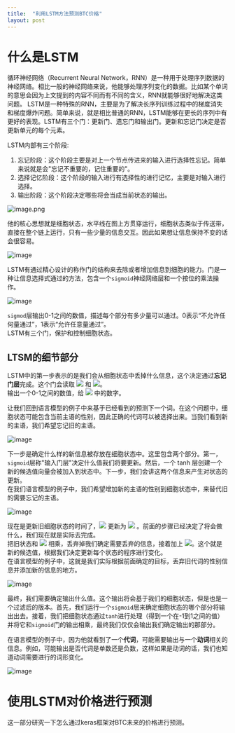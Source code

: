 ```yaml
---
title:  "利用LSTM方法预测BTC价格"
layout: post
---
```


# 什么是LSTM
循环神经网络（Recurrent Neural Network，RNN）是一种用于处理序列数据的神经网络。相比一般的神经网络来说，他能够处理序列变化的数据。比如某个单词的意思会因为上文提到的内容不同而有不同的含义，RNN就能够很好地解决这类问题。
LSTM是一种特殊的RNN，主要是为了解决长序列训练过程中的梯度消失和梯度爆炸问题。简单来说，就是相比普通的RNN，LSTM能够在更长的序列中有更好的表现。LSTM有三个门：更新门、遗忘门和输出门。更新和忘记门决定是否更新单元的每个元素。    

LSTM内部有三个阶段:
1. 忘记阶段：这个阶段主要是对上一个节点传进来的输入进行选择性忘记。简单来说就是会"忘记不重要的，记住重要的"。
2. 选择记忆阶段：这个阶段的输入进行有选择性的进行记忆，主要是对输入进行选择。
3. 输出阶段：这个阶段决定哪些将会当成当前状态的输出。

![image.png](https://i.loli.net/2021/10/26/oUBEwGvMWOflgDP.png)

他的核心思想就是细胞状态，水平线在图上方贯穿运行，细胞状态类似于传送带，直接在整个链上运行，只有一些少量的信息交互。因此如果想让信息保持不变的话会很容易。

![image](https://user-images.githubusercontent.com/67320649/138860697-9c26a0cf-e57c-4a69-aacb-9fb1e469909d.png)

LSTM有通过精心设计的称作门的结构来去除或者增加信息到细胞的能力。门是一种让信息选择式通过的方法，包含一个`sigmoid`神经网络层和一个按位的乘法操作。  

![image](https://user-images.githubusercontent.com/67320649/138861434-d8fbf5b1-3789-4356-b8ae-0b00508adff9.png)

`sigmod`层输出0-1之间的数值，描述每个部分有多少量可以通过。0表示“不允许任何量通过”，1表示“允许任意量通过”。  
LSTM有三个门，保护和控制细胞状态。  

## LTSM的细节部分

LSTM中的第一步表示的是我们会从细胞状态中丢掉什么信息，这个决定通过**忘记门层**完成。这个门会读取 ![](http://latex.codecogs.com/gif.latex?h_{t-1}) 和 ![](http://latex.codecogs.com/gif.latex?x_{t})。  
输出一个0-1之间的数值，给 ![](http://latex.codecogs.com/gif.latex?C_{t-1}) 中的数字。

让我们回到语言模型的例子中来基于已经看到的预测下一个词。在这个问题中，细胞状态可能包含当前主语的性别，因此正确的代词可以被选择出来。当我们看到新的主语，我们希望忘记旧的主语。

![image](https://user-images.githubusercontent.com/67320649/138863033-a52da9f6-5520-4127-a51e-c815fa98f6ac.png)

下一步是确定什么样的新信息被存放在细胞状态中。这里包含两个部分。第一，`sigmoid`层称"输入门层"决定什么值我们将要更新。然后，一个 tanh 层创建一个新的候选值向量会被加入到状态中。下一步，我们会讲这两个信息来产生对状态的更新。  
在我们语言模型的例子中，我们希望增加新的主语的性别到细胞状态中，来替代旧的需要忘记的主语。

![image](https://user-images.githubusercontent.com/67320649/138863761-7f5d95df-c7b6-4f43-ab92-5ac1b506dfc0.png)

现在是更新旧细胞状态的时间了，![](http://latex.codecogs.com/gif.latex?C_{t-1}) 更新为 ![](http://latex.codecogs.com/gif.latex?C_{t}) 。前面的步骤已经决定了将会做什么，我们现在就是实际去完成。  
把旧状态和 ![](http://latex.codecogs.com/gif.latex?f_{t}) 相乘，丢弃掉我们确定需要丢弃的信息，接着加上 ![](http://latex.codecogs.com/gif.latex?i_{t}*C_{t})。这个就是新的候选值，根据我们决定更新每个状态的程序进行变化。  
在语言模型的例子中，这就是我们实际根据前面确定的目标，丢弃旧代词的性别信息并添加新的信息的地方。

![image](https://user-images.githubusercontent.com/67320649/138864408-a0e2c7ce-4abb-4448-a701-7a3c93decae9.png)

最终，我们需要确定输出什么值。这个输出将会基于我们的细胞状态，但是也是一个过滤后的版本。首先，我们运行一个`sigmoid`层来确定细胞状态的哪个部分将输出出去。接着，我们把细胞状态通过`tanh`进行处理（得到一个在-1到1之间的值）并将它和`sigmoid`门的输出相乘，最终我们仅仅会输出我们确定输出的那部分。

在语言模型的例子中，因为他就看到了一个**代词**，可能需要输出与一个**动词**相关的信息。例如，可能输出是否代词是单数还是负数，这样如果是动词的话，我们也知道动词需要进行的词形变化。

![image](https://user-images.githubusercontent.com/67320649/138864950-4f4783e9-436a-4021-86a1-ec0620f6beb5.png)

# 使用LSTM对价格进行预测

这一部分研究一下怎么通过keras框架对BTC未来的价格进行预测。
